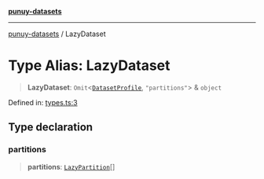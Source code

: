 [**punuy-datasets**](../README.md)

***

[punuy-datasets](../README.md) / LazyDataset

# Type Alias: LazyDataset

> **LazyDataset**: `Omit`\<[`DatasetProfile`](../interfaces/DatasetProfile.md), `"partitions"`\> & `object`

Defined in: [types.ts:3](https://github.com/andrefs/punuy-datasets/blob/e157de79f4e627db6b61e976916c04cac8cec22e/src/lib/types.ts#L3)

## Type declaration

### partitions

> **partitions**: [`LazyPartition`](LazyPartition.md)[]
